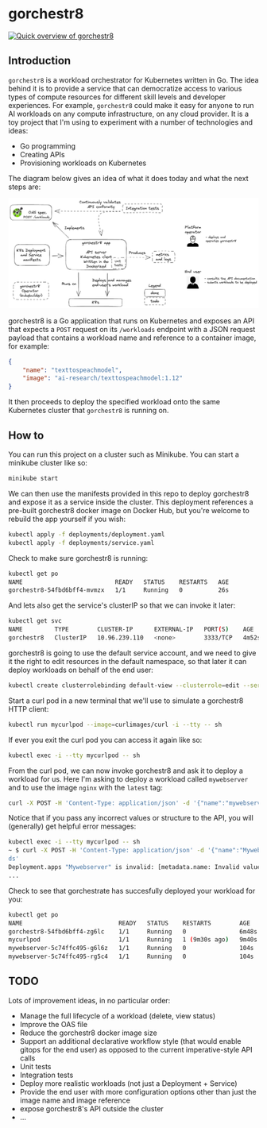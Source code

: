 # gorchestr8

[![Quick overview of gorchestr8](http://img.youtube.com/vi/IJwfsCJzYWE/0.jpg)](https://youtu.be/IJwfsCJzYWE "Quick overview of gorchestr8")


## Introduction 

`gorchestr8` is a workload orchestrator for Kubernetes written in Go. The idea behind it is to provide a service that can democratize access to various types of compute resources for different skill levels and developer experiences. For example, `gorchestr8` could make it easy for anyone to run AI workloads on any compute infrastructure, on any cloud provider. It is a toy project that I'm using to experiment with a number of technologies and ideas:

* Go programming
* Creating APIs
* Provisioning workloads on Kubernetes

The diagram below gives an idea of what it does today and what the next steps are: 

![](assets/gorchestr8-concept.png)

gorchestr8 is a Go application that runs on Kubernetes and exposes an API that expects a `POST` request on its `/workloads` endpoint with a JSON request payload that contains a workload name and reference to a container image, for example:

```json
{
    "name": "texttospeachmodel",
    "image": "ai-research/texttospeachmodel:1.12"
}
```

It then proceeds to deploy the specified workload onto the same Kubernetes cluster that `gorchestr8` is running on. 

## How to

You can run this project on a cluster such as Minikube. You can start a minikube cluster like so: 

```sh
minikube start
```

We can then use the manifests provided in this repo to deploy gorchestr8 and expose it as a service inside the cluster. This deployment references a pre-built gorchestr8 docker image on Docker Hub, but you're welcome to rebuild the app yourself if you wish:

```sh
kubectl apply -f deployments/deployment.yaml
kubectl apply -f deployments/service.yaml
```

Check to make sure gorchestr8 is running:

```sh
kubectl get po
NAME                          READY   STATUS    RESTARTS   AGE
gorchestr8-54fbd6bff4-mvmzx   1/1     Running   0          26s
```

And lets also get the service's clusterIP so that we can invoke it later:

```sh
kubectl get svc                                                      
NAME         TYPE        CLUSTER-IP      EXTERNAL-IP   PORT(S)    AGE
gorchestr8   ClusterIP   10.96.239.110   <none>        3333/TCP   4m52s
```

gorchestr8 is going to use the default service account, and we need to give it the right to edit resources in the default namespace, so that later it can deploy workloads on behalf of the end user:

```sh
kubectl create clusterrolebinding default-view --clusterrole=edit --serviceaccount=default:default`
```

Start a curl pod in a new terminal that we'll use to simulate a gorchestr8 HTTP client:

```sh
kubectl run mycurlpod --image=curlimages/curl -i --tty -- sh
```

If ever you exit the curl pod you can access it again like so:

```sh
kubectl exec -i --tty mycurlpod -- sh
```

From the curl pod, we can now invoke gorchestr8 and ask it to deploy a workload for us. Here I'm asking to deploy a workload called `mywebserver` and to use the image `nginx` with the `latest` tag:

```sh
curl -X POST -H 'Content-Type: application/json' -d '{"name":"mywebserver", "image": "nginx:latest"}' 'http://10.96.239.110:3333/workloads'
```

Notice that if you pass any incorrect values or structure to the API, you will (generally) get helpful error messages:

```sh
kubectl exec -i --tty mycurlpod -- sh                                                             
~ $ curl -X POST -H 'Content-Type: application/json' -d '{"name":"Mywebserver", "image": "nginx:latest"}' 'http://10.96.239.110:3333/workloa
ds'
Deployment.apps "Mywebserver" is invalid: [metadata.name: Invalid value: "Mywebserver": a lowercase RFC 1123 subdomain must consist of lower case alphanumeric characters, 
...
```

Check to see that gorchestrate has succesfully deployed your workload for you:

```sh
kubectl get po
NAME                           READY   STATUS    RESTARTS        AGE
gorchestr8-54fbd6bff4-zg6lc    1/1     Running   0               6m48s
mycurlpod                      1/1     Running   1 (9m30s ago)   9m40s
mywebserver-5c74ffc495-g6l6z   1/1     Running   0               104s
mywebserver-5c74ffc495-rg5c4   1/1     Running   0               104s
```

## TODO

Lots of improvement ideas, in no particular order:

- Manage the full lifecycle of a workload (delete, view status)
- Improve the OAS file 
- Reduce the gorchestr8 docker image size
- Support an additional declarative workflow style (that would enable gitops for the end user) as opposed to the current imperative-style API calls
- Unit tests
- Integration tests
- Deploy more realistic workloads (not just a Deployment + Service)
- Provide the end user with more configuration options other than just the image name and image reference
- expose gorchestr8's API outside the cluster
- ... 
